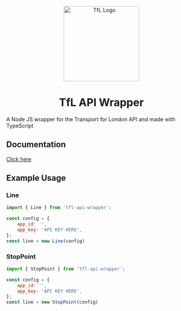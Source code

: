 <p align="center">
    <img width="200" src="https://blog.tfl.gov.uk/wp-content/uploads/2018/05/cropped-logo_roundel-2.png" alt="TfL Logo">
    <h1 align="center">TfL API Wrapper</h1>
</p>
A Node JS wrapper for the Transport for London API and made with TypeScript

## Documentation
[Click here](https://tfldoc.dparture.cc/)

## Example Usage

### Line
```js
import { Line } from 'tfl-api-wrapper';

const config = {
    app_id: '',
    app_key: 'API KEY HERE',
};
const line = new Line(config)
```

### StopPoint

```js
import { StopPoint } from 'tfl-api-wrapper';

const config = {
    app_id: '',
    app_key: 'API KEY HERE',
};
const line = new StopPoint(config)
```
